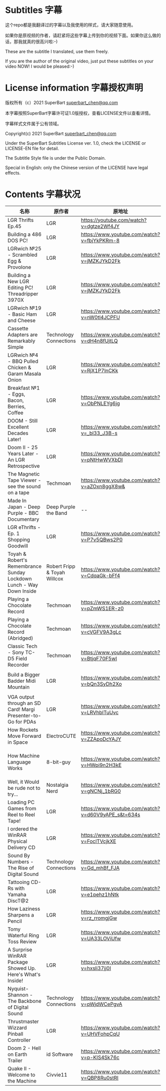 # Subtitles 字幕

这个repo都是我翻译过的字幕以及我使用的样式，请大家随意使用。 

如果你是原视频的作者，请赶紧将这些字幕上传到你的视频下面。如果你这么做的话，那我就真的很高兴啦:-) 

These are the subtitle I translated, use them freely. 

If you are the author of the original video, just put these subtitles on your video NOW! I would be pleased:-) 

# License information 字幕授权声明

版权所有（c）2021 SuperBart <superbart_chen@qq.com> 

本字幕按照SuperBart字幕许可证1.0版授权，查看LICENSE文件以查看详情。 

字幕样式文件属于公有领域。 

Copyright(c) 2021 SuperBart <superbart_chen@qq.com> 

Under the SuperBart Subtitles License ver. 1.0, check the LICENSE or LICENSE-EN file for detail. 

The Subtitle Style file is under the Public Domain. 

Special in English: only the Chinese version of the LICENSE have legal effects. 

# Contents 字幕状况

|名称|原作者|原地址|注|
|---|---|---|---|
|LGR Thrifts Ep.45|LGR| https://youtube.com/watch?v=dgtze2Wf4JY ||
|Building a 486 DOS PC!|LGR| https://www.youtube.com/watch?v=fbjYkPKRm-8 ||
|LGRwich №25 - Scrambled Egg & Provolone|LGR| https://www.youtube.com/watch?v=jMZKJYkD2Fk ||
|Building a New LGR Editing PC! Threadripper 3970X|LGR| https://www.youtube.com/watch?v=jMZKJYkD2Fk ||
|LGRwich №19 - Basic Ham and Cheese|LGR| https://www.youtube.com/watch?v=nW0tl4JCPFU ||
|Cassette Adapters are Remarkably Simple|Technology Connections| https://www.youtube.com/watch?v=dH4n8fUjtLQ ||
|LGRwich №4 - BBQ Pulled Chicken & Garam Masala Onion|LGR| https://www.youtube.com/watch?v=RjX1P7lnCKk ||
|Breakfast №1 - Eggs, Bacon, Berries, Coffee|LGR| https://www.youtube.com/watch?v=ObPNLEYg6jg ||
|DOOM - Still Excellent Decades Later!|LGR| https://www.youtube.com/watch?v=_bl33_J3B-s ||
|Doom II - 25 Years Later - An LGR Retrospective|LGR| https://www.youtube.com/watch?v=pNtHwWVXbDI ||
|The Magnetic Tape Viewer - see the sound on a tape|Techmoan| https://www.youtube.com/watch?v=aZOxn8ggX8w& ||
|Made In Japan - Deep Purple - BBC Documentary|Deep Purple the Band| -- |本视频不是BBC的版权！|
|LGR eThrifts - Ep. 1 Shopping Goodwill|LGR| https://www.youtube.com/watch?v=P7v5QBws2P0 |本视频后半部分为机翻修改|
|Toyah & Robert's Remembrance Sunday Lockdown Lunch - Way Down Inside|Robert Fripp & Toyah Willcox| https://www.youtube.com/watch?v=CdqaGk-bFf4 ||
|Playing a Chocolate Record|Techmoan| https://www.youtube.com/watch?v=pZmWS1ER-z0 ||
|Playing a Chocolate Record (Abridged)|Techmoan| https://www.youtube.com/watch?v=cVGFV9A3gLc ||
|Classic Tech - Sony TC-D5 Field Recorder|Techmoan| https://www.youtube.com/watch?v=BtjqF70F5wI ||
|Build a Bigger Badder Midi Mountain|LGR| https://www.youtube.com/watch?v=bQn3SyDh2Xo |字幕文件丢失，仅上传视频|
|VGA output through an SD Card! Margi Presenter-to-Go for PDAs|LGR| https://www.youtube.com/watch?v=LRVhbITuUvc ||
|How Rockets Move Forward in Space|ElectroCUTE| https://www.youtube.com/watch?v=ZZApoDcYAJY ||
|How Machine Language Works|8-bit-guy| https://www.youtube.com/watch?v=HWpi9n2H3kE |bilibili有授权翻译，故本字幕禁止商用|
|Well, it Would be rude not to try... |Nostalgia Nerd| https://www.youtube.com/watch?v=gNCNj_1bRG0 ||
|Loading PC Games from Reel to Reel Tape!|LGR| https://www.youtube.com/watch?v=d60V9yAPE_s&t=634s | 校对：Citrusnyade |
|I ordered the WinRAR Physical Delivery CD|LGR| https://www.youtube.com/watch?v=FoclTVcjkXE | |
|Sound By Numbers - The Rise of Digital Sound|Technology Connections| https://www.youtube.com/watch?v=Gd_mhBf_FJA | 校对：pingatsky |
|Tattooing CD-Rs with Yamaha DiscT@2|LGR| https://www.youtube.com/watch?v=e1pehz1hNtk ||
|How Laziness Sharpens a Pencil|LGR| https://www.youtube.com/watch?v=rz_rromgjGw||
|Tomy Waterful Ring Toss Review|LGR| https://www.youtube.com/watch?v=UA33LOViUfw ||
|A Surprise WinRAR Package Showed Up. Here's What's Inside!|LGR| https://www.youtube.com/watch?v=hxsli37jj0I ||
|Nyquist-Shannon - The Backbone of Digital Sound|Technology Connections| https://www.youtube.com/watch?v=pWjdWCePgvA ||
|Thrustmaster Wizzard Pinball Controller|LGR| https://www.youtube.com/watch?v=UHVFohpCqU ||
|Doom 2 - Hell on Earth Trailer|id Software| https://www.youtube.com/watch?v=p-KIS4Sk76c ||
|Quake II - Welcome to the Machine |Civvie11| https://www.youtube.com/watch?v=QBP8Ru0stRI ||
